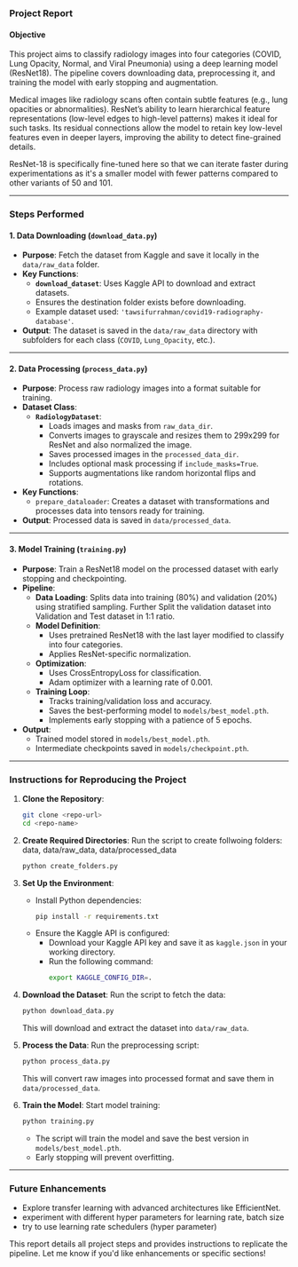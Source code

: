 ### Project Report

#### **Objective**
This project aims to classify radiology images into four categories (COVID, Lung Opacity, Normal, and Viral Pneumonia) using a deep learning model (ResNet18). The pipeline covers downloading data, preprocessing it, and training the model with early stopping and augmentation.

Medical images like radiology scans often contain subtle features (e.g., lung opacities or abnormalities). ResNet’s ability to learn hierarchical feature representations (low-level edges to high-level patterns) makes it ideal for such tasks. Its residual connections allow the model to retain key low-level features even in deeper layers, improving the ability to detect fine-grained details.

ResNet-18 is specifically fine-tuned here so that we can iterate faster during experimentations as it's a smaller model with fewer patterns compared to other variants of 50 and 101. 

---

### **Steps Performed**

#### 1. **Data Downloading (`download_data.py`)**
- **Purpose**: Fetch the dataset from Kaggle and save it locally in the `data/raw_data` folder.
- **Key Functions**:
  - **`download_dataset`**: Uses Kaggle API to download and extract datasets.
  - Ensures the destination folder exists before downloading.
  - Example dataset used: `'tawsifurrahman/covid19-radiography-database'`.
- **Output**: The dataset is saved in the `data/raw_data` directory with subfolders for each class (`COVID`, `Lung_Opacity`, etc.).

---

#### 2. **Data Processing (`process_data.py`)**
- **Purpose**: Process raw radiology images into a format suitable for training.
- **Dataset Class**:
  - **`RadiologyDataset`**:
    - Loads images and masks from `raw_data_dir`.
    - Converts images to grayscale and resizes them to 299x299 for ResNet and also normalized the image.
    - Saves processed images in the `processed_data_dir`.
    - Includes optional mask processing if `include_masks=True`.
    - Supports augmentations like random horizontal flips and rotations.
- **Key Functions**:
  - `prepare_dataloader`: Creates a dataset with transformations and processes data into tensors ready for training.
- **Output**: Processed data is saved in `data/processed_data`.

---

#### 3. **Model Training (`training.py`)**
- **Purpose**: Train a ResNet18 model on the processed dataset with early stopping and checkpointing.
- **Pipeline**:
  - **Data Loading**: Splits data into training (80%) and validation (20%) using stratified sampling. Further Split the validation dataset into Validation and Test dataset in 1:1 ratio. 
  - **Model Definition**: 
    - Uses pretrained ResNet18 with the last layer modified to classify into four categories.
    - Applies ResNet-specific normalization.
  - **Optimization**:
    - Uses CrossEntropyLoss for classification.
    - Adam optimizer with a learning rate of 0.001.
  - **Training Loop**:
    - Tracks training/validation loss and accuracy.
    - Saves the best-performing model to `models/best_model.pth`.
    - Implements early stopping with a patience of 5 epochs.
- **Output**:
  - Trained model stored in `models/best_model.pth`.
  - Intermediate checkpoints saved in `models/checkpoint.pth`.

---

### **Instructions for Reproducing the Project**

1. **Clone the Repository**:
   ```bash
   git clone <repo-url>
   cd <repo-name>
   ```
2. **Create Required Directories**:
    Run the script to create follwoing folders: data, data/raw_data, data/processed_data
   ```bash
   python create_folders.py


2. **Set Up the Environment**:
   - Install Python dependencies:
     ```bash
     pip install -r requirements.txt
     ```
   - Ensure the Kaggle API is configured:
     - Download your Kaggle API key and save it as `kaggle.json` in your working directory.
     - Run the following command:
       ```bash
       export KAGGLE_CONFIG_DIR=.
       ```

3. **Download the Dataset**:
   Run the script to fetch the data:
   ```bash
   python download_data.py
   ```
   This will download and extract the dataset into `data/raw_data`.

4. **Process the Data**:
   Run the preprocessing script:
   ```bash
   python process_data.py
   ```
   This will convert raw images into processed format and save them in `data/processed_data`.

5. **Train the Model**:
   Start model training:
   ```bash
   python training.py
   ```
   - The script will train the model and save the best version in `models/best_model.pth`.
   - Early stopping will prevent overfitting.


---

### **Future Enhancements**
- Explore transfer learning with advanced architectures like EfficientNet.
- experiment with different hyper parameters for learning rate, batch size
- try to use learning rate schedulers (hyper parameter)


This report details all project steps and provides instructions to replicate the pipeline. Let me know if you'd like enhancements or specific sections!